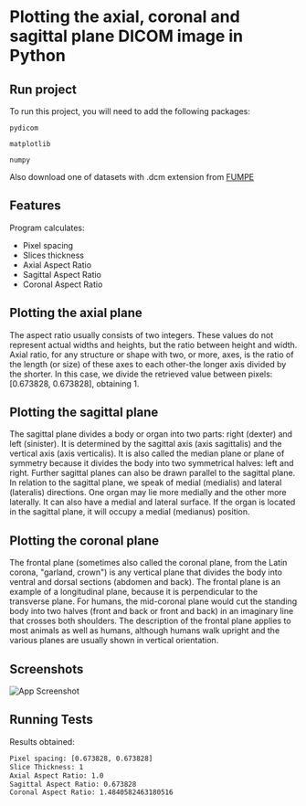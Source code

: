 
# Plotting the axial, coronal and sagittal plane DICOM image in Python




## Run project

To run this project, you will need to add the following packages:

`pydicom`

`matplotlib`

`numpy`

Also download one of datasets with .dcm extension from [FUMPE](https://figshare.com/collections/FUMPE/4107803) 


## Features
Program calculates:
- Pixel spacing
- Slices thickness
- Axial Aspect Ratio
- Sagittal Aspect Ratio
- Coronal Aspect Ratio




## Plotting the axial plane

 The aspect ratio usually consists of two integers. These values do not represent actual 
 widths and heights, but the ratio between height and width. 
 Axial ratio, for any structure or shape with two, or more, axes, is the ratio of the 
 length (or size) of these axes to each other-the longer axis divided by the shorter. 
 In this case, we divide the retrieved value between pixels: [0.673828, 0.673828], 
 obtaining 1.

 ## Plotting the sagittal plane

 The sagittal plane divides a body or organ into two parts: right (dexter) and 
 left (sinister). It is determined by the sagittal axis (axis sagittalis) and 
 the vertical axis (axis verticalis). It is also called the median plane or plane 
 of symmetry because it divides the body into two symmetrical halves: left and right. 
 Further sagittal planes can also be drawn parallel to the sagittal plane. 
 In relation to the sagittal plane, we speak of medial (medialis) and lateral (lateralis) 
 directions. One organ may lie more medially and the other more laterally. 
 It can also have a medial and lateral surface. If the organ is located in the sagittal 
 plane, it will occupy a medial (medianus) position.

## Plotting the coronal plane

The frontal plane (sometimes also called the coronal plane, from the Latin corona, 
"garland, crown") is any vertical plane that divides the body into ventral and dorsal 
sections (abdomen and back). The frontal plane is an example of a longitudinal plane, 
because it is perpendicular to the transverse plane. For humans, the mid-coronal 
plane would cut the standing body into two halves (front and back or front and back) 
in an imaginary line that crosses both shoulders. The description of the frontal plane 
applies to most animals as well as humans, although humans walk upright and the various 
planes are usually shown in vertical orientation.


## Screenshots

![App Screenshot](https://raw.githubusercontent.com/jolapodolszanska/axial-coronal-sagital-plane-ct/main/Figure_1.png)


## Running Tests

Results obtained:

```bash
Pixel spacing: [0.673828, 0.673828]
Slice Thickness: 1
Axial Aspect Ratio: 1.0
Sagittal Aspect Ratio: 0.673828
Coronal Aspect Ratio: 1.4840582463180516
```

